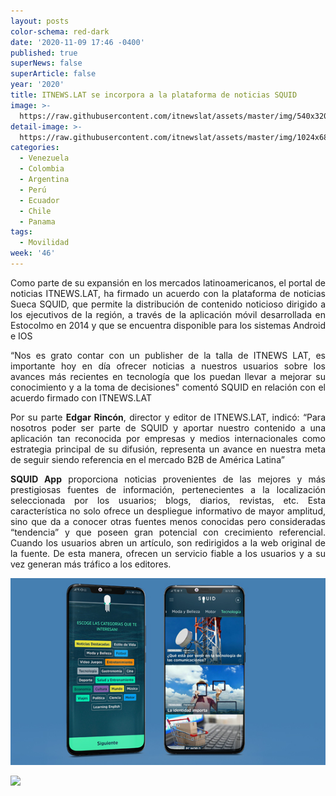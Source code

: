 ```yaml
---
layout: posts
color-schema: red-dark
date: '2020-11-09 17:46 -0400'
published: true
superNews: false
superArticle: false
year: '2020'
title: ITNEWS.LAT se incorpora a la plataforma de noticias SQUID
image: >-
  https://raw.githubusercontent.com/itnewslat/assets/master/img/540x320/SQUID-ITNEWS-p.jpg
detail-image: >-
  https://raw.githubusercontent.com/itnewslat/assets/master/img/1024x680/SQUID-ITNEWS-g.jpg
categories:
  - Venezuela
  - Colombia
  - Argentina
  - Perú
  - Ecuador
  - Chile
  - Panama
tags:
  - Movilidad
week: '46'
---
```

<p style="text-align: justify;">Como parte de su expansión en los mercados latinoamericanos, el portal de noticias ITNEWS.LAT, ha firmado un acuerdo con la plataforma de noticias Sueca SQUID, que permite la distribución de contenido noticioso dirigido a los ejecutivos de la región, a través de la aplicación móvil desarrollada en Estocolmo en 2014 y que se encuentra disponible para los sistemas Android e IOS</p>

<p style="text-align: justify;">“Nos es grato contar con un publisher de la talla de ITNEWS LAT, es importante hoy en día ofrecer noticias a nuestros usuarios sobre los avances más recientes en tecnología que los puedan llevar a mejorar su conocimiento y a la toma de decisiones" comentó SQUID en relación con el acuerdo firmado con ITNEWS.LAT</p>

<p style="text-align: justify;">Por su parte <strong>Edgar Rincón</strong>, director y editor de ITNEWS.LAT, indicó: “Para nosotros poder ser parte de SQUID y aportar nuestro contenido a una aplicación tan reconocida por empresas y medios internacionales como estrategia principal de su difusión, representa un avance en nuestra meta de seguir siendo referencia en el mercado B2B de América Latina”</p>

<p style="text-align: justify;"><strong>SQUID App</strong> proporciona noticias provenientes de las mejores y más prestigiosas fuentes de información, pertenecientes a la localización seleccionada por los usuarios; blogs, diarios, revistas, etc. Esta característica no solo ofrece un despliegue informativo de mayor amplitud, sino que da a conocer otras fuentes menos conocidas pero consideradas “tendencia” y que poseen gran potencial con crecimiento referencial. Cuando los usuarios abren un artículo, son redirigidos a la web original de la fuente. De esta manera, ofrecen un servicio fiable a los usuarios y a su vez generan más tráfico a los editores.</p>

![](https://raw.githubusercontent.com/itnewslat/assets/master/img/540x320/SQUID-ITNEWS-p.jpg)

<img src="https://tracker.metricool.com/c3po.jpg?hash=56f88a41e39ab42c063cc51676587a04"/>